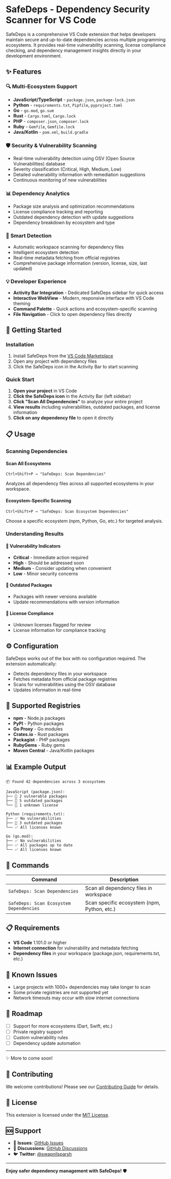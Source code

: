 # SafeDeps - Dependency Security Scanner for VS Code

SafeDeps is a comprehensive VS Code extension that helps developers maintain secure and up-to-date dependencies across multiple programming ecosystems. It provides real-time vulnerability scanning, license compliance checking, and dependency management insights directly in your development environment.

## ✨ Features

### 🔍 **Multi-Ecosystem Support**

- **JavaScript/TypeScript** - `package.json`, `package-lock.json`
- **Python** - `requirements.txt`, `Pipfile`, `pyproject.toml`
- **Go** - `go.mod`, `go.sum`
- **Rust** - `Cargo.toml`, `Cargo.lock`
- **PHP** - `composer.json`, `composer.lock`
- **Ruby** - `Gemfile`, `Gemfile.lock`
- **Java/Kotlin** - `pom.xml`, `build.gradle`

### 🛡️ **Security & Vulnerability Scanning**

- Real-time vulnerability detection using OSV (Open Source Vulnerabilities) database
- Severity classification (Critical, High, Medium, Low)
- Detailed vulnerability information with remediation suggestions
- Continuous monitoring of new vulnerabilities

### 📊 **Dependency Analytics**

- Package size analysis and optimization recommendations
- License compliance tracking and reporting
- Outdated dependency detection with update suggestions
- Dependency breakdown by ecosystem and type

### 🎯 **Smart Detection**

- Automatic workspace scanning for dependency files
- Intelligent ecosystem detection
- Real-time metadata fetching from official registries
- Comprehensive package information (version, license, size, last updated)

### 💡 **Developer Experience**

- **Activity Bar Integration** - Dedicated SafeDeps sidebar for quick access
- **Interactive WebView** - Modern, responsive interface with VS Code theming
- **Command Palette** - Quick actions and ecosystem-specific scanning
- **File Navigation** - Click to open dependency files directly

## 🚀 Getting Started

### Installation

1. Install SafeDeps from the [VS Code Marketplace](https://marketplace.visualstudio.com/items?itemName=your-publisher.safedeps)
2. Open any project with dependency files
3. Click the SafeDeps icon in the Activity Bar to start scanning

### Quick Start

1. **Open your project** in VS Code
2. **Click the SafeDeps icon** in the Activity Bar (left sidebar)
3. **Click "Scan All Dependencies"** to analyze your entire project
4. **View results** including vulnerabilities, outdated packages, and license information
5. **Click on any dependency file** to open it directly

## 📋 Usage

### Scanning Dependencies

#### Scan All Ecosystems

```
Ctrl+Shift+P → "SafeDeps: Scan Dependencies"
```

Analyzes all dependency files across all supported ecosystems in your workspace.

#### Ecosystem-Specific Scanning

```
Ctrl+Shift+P → "SafeDeps: Scan Ecosystem Dependencies"
```

Choose a specific ecosystem (npm, Python, Go, etc.) for targeted analysis.

### Understanding Results

#### 🚨 Vulnerability Indicators

- **Critical** - Immediate action required
- **High** - Should be addressed soon
- **Medium** - Consider updating when convenient
- **Low** - Minor security concerns

#### 📅 Outdated Packages

- Packages with newer versions available
- Update recommendations with version information

#### 📄 License Compliance

- Unknown licenses flagged for review
- License information for compliance tracking

## ⚙️ Configuration

SafeDeps works out of the box with no configuration required. The extension automatically:

- Detects dependency files in your workspace
- Fetches metadata from official package registries
- Scans for vulnerabilities using the OSV database
- Updates information in real-time

## 🔧 Supported Registries

- **npm** - Node.js packages
- **PyPI** - Python packages
- **Go Proxy** - Go modules
- **Crates.io** - Rust packages
- **Packagist** - PHP packages
- **RubyGems** - Ruby gems
- **Maven Central** - Java/Kotlin packages

## 📊 Example Output

```
📦 Found 42 dependencies across 3 ecosystems

JavaScript (package.json):
├── 🚨 2 vulnerable packages
├── 📅 5 outdated packages
└── 📄 1 unknown license

Python (requirements.txt):
├── ✅ No vulnerabilities
├── 📅 3 outdated packages
└── ✅ All licenses known

Go (go.mod):
├── ✅ No vulnerabilities
├── ✅ All packages up to date
└── ✅ All licenses known
```

## 🎯 Commands

| Command                                 | Description                                 |
| --------------------------------------- | ------------------------------------------- |
| `SafeDeps: Scan Dependencies`           | Scan all dependency files in workspace      |
| `SafeDeps: Scan Ecosystem Dependencies` | Scan specific ecosystem (npm, Python, etc.) |

## 📋 Requirements

- **VS Code** 1.101.0 or higher
- **Internet connection** for vulnerability and metadata fetching
- **Dependency files** in your workspace (package.json, requirements.txt, etc.)

## 🐛 Known Issues

- Large projects with 1000+ dependencies may take longer to scan
- Some private registries are not supported yet
- Network timeouts may occur with slow internet connections

## 🚀 Roadmap

- [ ] Support for more ecosystems (Dart, Swift, etc.)
- [ ] Private registry support
- [ ] Custom vulnerability rules
- [ ] Dependency update automation

---

✨ More to come soon!

## 🤝 Contributing

We welcome contributions! Please see our [Contributing Guide](CONTRIBUTING.md) for details.

## 📄 License

This extension is licensed under the [MIT License](LICENSE).

## 🆘 Support

- 📧 **Issues**: [GitHub Issues](https://github.com/swapnilsparsh/SafeDeps/issues)
- 💬 **Discussions**: [GitHub Discussions](https://github.com/swapnilsparsh/SafeDeps/discussions)
- 🐦 **Twitter**: [@swapnilsparsh](https://twitter.com/swapnilsparsh)

---

**Enjoy safer dependency management with SafeDeps!** 🛡️
